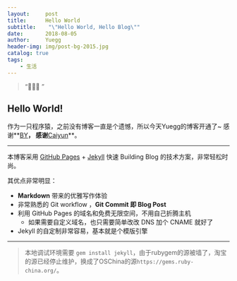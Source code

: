 ```yaml
---
layout:     post
title:      Hello World
subtitle:    "\"Hello World, Hello Blog\""
date:       2018-08-05
author:     Yuegg
header-img: img/post-bg-2015.jpg
catalog: true
tags:
    - 生活
---
```


> “🙉🙉🙉 ”


## Hello World!
作为一只程序猿，之前没有博客一直是个遗憾，所以今天Yuegg的博客开通了~
感谢**[BY](http://qiubaiying.top/)**， 感谢**[Caiyun](https://agcaiyun.cn)**。

---

本博客采用 [GitHub Pages](https://pages.github.com/) + [Jekyll](http://jekyllrb.com/) 快速 Building Blog 的技术方案，非常轻松时尚。

其优点非常明显：

* **Markdown** 带来的优雅写作体验
* 非常熟悉的 Git workflow ，**Git Commit 即 Blog Post**
* 利用 GitHub Pages 的域名和免费无限空间，不用自己折腾主机
	* 如果需要自定义域名，也只需要简单改改 DNS 加个 CNAME 就好了 
* Jekyll 的自定制非常容易，基本就是个模版引擎

---

> 本地调试环境需要 `gem install jekyll`，由于rubygem的源被墙了，淘宝的源已经停止维护，换成了OSChina的源`https://gems.ruby-china.org/`。



